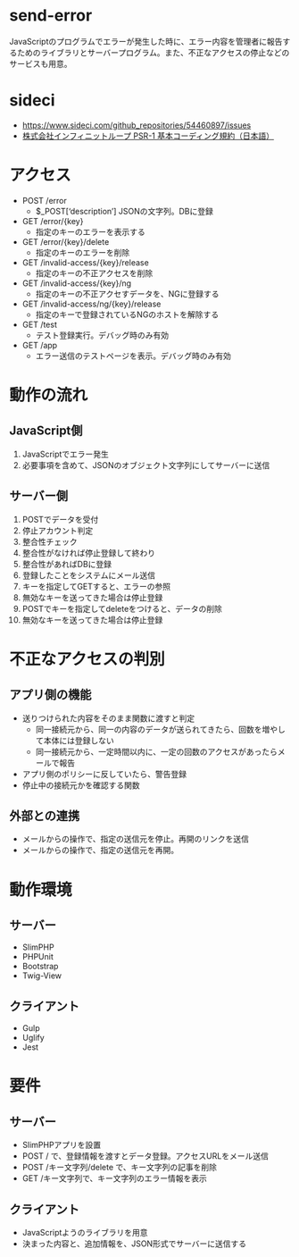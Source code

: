 # send-error
JavaScriptのプログラムでエラーが発生した時に、エラー内容を管理者に報告するためのライブラリとサーバープログラム。また、不正なアクセスの停止などのサービスも用意。

# sideci
- https://www.sideci.com/github_repositories/54460897/issues
- [株式会社インフィニットループ PSR-1 基本コーディング規約（日本語）](http://www.infiniteloop.co.jp/docs/psr/psr-1-basic-coding-standard.html)


# アクセス
- POST /error
  - $_POST[‘description’] JSONの文字列。DBに登録
- GET /error/{key}
  - 指定のキーのエラーを表示する
- GET /error/{key}/delete
  - 指定のキーのエラーを削除
- GET /invalid-access/{key}/release
  - 指定のキーの不正アクセスを削除
- GET /invalid-access/{key}/ng
  - 指定のキーの不正アクセすデータを、NGに登録する
- GET /invalid-access/ng/{key}/release
  - 指定のキーで登録されているNGのホストを解除する
- GET /test
  - テスト登録実行。デバッグ時のみ有効
- GET /app
  - エラー送信のテストページを表示。デバッグ時のみ有効


# 動作の流れ
## JavaScript側
1. JavaScriptでエラー発生
2. 必要事項を含めて、JSONのオブジェクト文字列にしてサーバーに送信

## サーバー側
1. POSTでデータを受付
2. 停止アカウント判定
2. 整合性チェック
3. 整合性がなければ停止登録して終わり
4. 整合性があればDBに登録
5. 登録したことをシステムにメール送信
6. キーを指定してGETすると、エラーの参照
7. 無効なキーを送ってきた場合は停止登録
7. POSTでキーを指定してdeleteをつけると、データの削除
8. 無効なキーを送ってきた場合は停止登録

# 不正なアクセスの判別
## アプリ側の機能
- 送りつけられた内容をそのまま関数に渡すと判定
  - 同一接続元から、同一の内容のデータが送られてきたら、回数を増やして本体には登録しない
  - 同一接続元から、一定時間以内に、一定の回数のアクセスがあったらメールで報告
- アプリ側のポリシーに反していたら、警告登録
- 停止中の接続元かを確認する関数

## 外部との連携
- メールからの操作で、指定の送信元を停止。再開のリンクを送信
- メールからの操作で、指定の送信元を再開。


# 動作環境
## サーバー
- SlimPHP
- PHPUnit
- Bootstrap
- Twig-View

## クライアント
- Gulp
- Uglify
- Jest

# 要件
## サーバー
- SlimPHPアプリを設置
- POST / で、登録情報を渡すとデータ登録。アクセスURLをメール送信
- POST /キー文字列/delete で、キー文字列の記事を削除
- GET /キー文字列で、キー文字列のエラー情報を表示

## クライアント
- JavaScriptようのライブラリを用意
- 決まった内容と、追加情報を、JSON形式でサーバーに送信する

